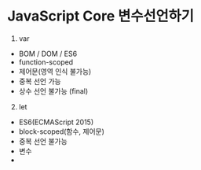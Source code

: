 # JavaScript Core 변수선언하기 
1. var 
- BOM / DOM / ES6
- function-scoped
- 제어문(영역 인식 불가능)
- 중복 선언 가능
- 상수 선언 불가능 (final)

2. let
- ES6(ECMAScript 2015)
- block-scoped(함수, 제어문)
- 중복 선언 불가능
- 변수 
- 